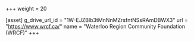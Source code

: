 +++
weight = 20

[asset]
  g_drive_url_id = "1W-EJZBlb3tMnNnMZrsfntNSsRAmDBWX3"
  url = "https://www.wrcf.ca/"
  name = "Waterloo Region Community Foundation (WRCF)"
+++

